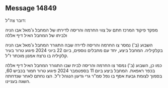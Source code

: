 ## Message 14849

דובר צה"ל:

מפקד פיקוד המרכז חתם על צווי החרמה והריסה לדירתו של המחבל ג'מאל אבו הניה ולביתו של המחבל האיל דיף אללה

השבוע (ב') נמסר צו החרמה והריסה לדירה שבה התגורר המחבל ג'מאל אבו הניה בקלקיליה. המחבל ביצע, יחד עם מחבלים נוספים, ביום 22 ביוני 2024 פיגוע טרור בעיר קלקיליה בו נרצח אמנון מוכתר ז"ל.

כמו כן, השבוע (ב') נמסר צו החרמה והריסה לבית שבו התגורר המחבל האיל דיף אללה בכפר ראפאת. המחבל ביצע ביום 11 בספטמבר 2024 פיגוע טרור חמור בכביש 60, בסמוך לצומת גבעת אסף בו נפל סמ"ר גרי גדעון הנגהל ז"ל. הצו נחתם לאחר שנדחתה השגה בעניינו.

